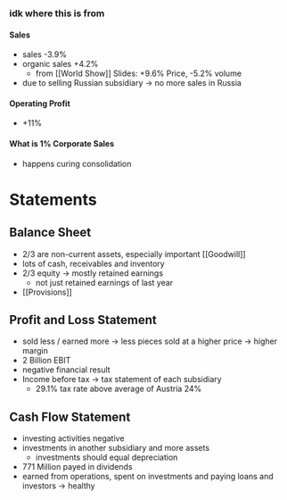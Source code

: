 
### idk where this is from
#### Sales
- sales -3.9% 
- organic sales +4.2%
	- from [[World Show]] Slides: +9.6% Price, -5.2% volume 
- due to selling Russian subsidiary -> no more sales in Russia 
#### Operating Profit
- +11%

#### What is 1% Corporate Sales
- happens curing consolidation 

# Statements
## Balance Sheet
- 2/3 are non-current assets, especially important [[Goodwill]]
- lots of cash, receivables and inventory
- 2/3 equity -> mostly retained earnings
	- not just retained earnings of last year
- [[Provisions]]
## Profit and Loss Statement
- sold less / earned more -> less pieces sold at a higher price -> higher margin
- 2 Billion EBIT
- negative financial result
- Income before tax -> tax statement of each subsidiary
	- 29.1% tax rate above average of Austria 24%
## Cash Flow Statement
- investing activities negative
- investments in another subsidiary and more assets
	- investments should equal depreciation
- 771 Million payed in dividends
- earned from operations, spent on investments and paying loans and investors -> healthy



